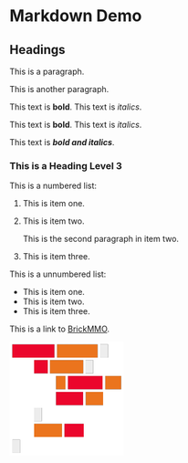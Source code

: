 # Markdown Demo

## Headings

This is a paragraph. 

This is another paragraph.

This text is **bold**. This text is _italics_.

This text is __bold__. This text is *italics*.

This text is ***bold and italics***.

### This is a Heading Level 3

This is a numbered list:

1. This is item one.
2. This is item two.

    This is the second paragraph in item two.

4. This is item three.

This is a unnumbered list:

- This is item one.
- This is item two.
- This is item three.

This is a link to [BrickMMO](https://brickmmo.com).

![CodeAdam Logo](logo.png)
